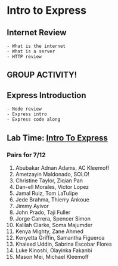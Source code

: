 # Intro to Express
## Internet Review
    - What is the internet
    - What is a server
    - HTTP review
## GROUP ACTIVITY!
## Express Introduction
    - Node review
    - Express intro
    - Express code along

## Lab Time: [Intro To Express](https://github.com/joinpursuit/intro-to-express) 
### Pairs for 7/12
1. Abubakar Adnan Adams, AC Kleemoff
2. Ametzayin Maldonado, SOLO!
3. Christine Taylor, Ziqian Pan
4. Dan-ell Morales, Victor Lopez
5. Jamal Ruiz, Tom LaTulipe
6. Jede Brahma, Thierry Ankoue
7. Jimmy Ayivor
8. John Prado, Taji Fuller
9. Jorge Carrera, Spencer Simon
10. Kalilah Clarke, Soma Majumder
11. Kenya Mighty, Zane Ahmed
12. Kenyetta Griffin, Samantha Figueroa
13. Khaleed Uddin, Sabrina Escobar Flores
14. Luke Kinoshi, Olayinka Fakanbi
15. Mason Mei, Michael Kleemoff
